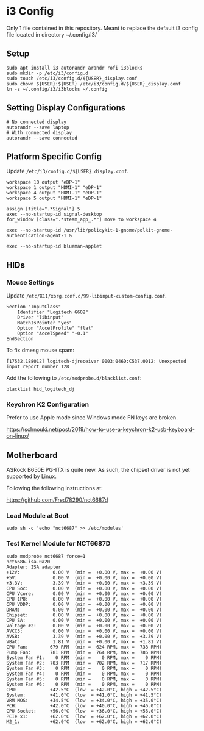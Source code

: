 # i3 Config
Only 1 file contained in this repository.
Meant to replace the default i3 config file located in directory ~/.config/i3/

## Setup

```shell
sudo apt install i3 autorandr arandr rofi i3blocks
sudo mkdir -p /etc/i3/config.d
sudo touch /etc/i3/config.d/${USER}_display.conf
sudo chown ${USER}:${USER} /etc/i3/config.d/${USER}_display.conf
ln -s ~/.config/i3/i3blocks ~/.config
```

## Setting Display Configurations

```shell
# No connected display
autorandr --save laptop
# With connected display
autorandr --save connected
```

## Platform Specific Config

Update `/etc/i3/config.d/${USER}_display.conf`.

```shell
workspace 10 output "eDP-1"
workspace 1 output "HDMI-1" "eDP-1"
workspace 4 output "HDMI-1" "eDP-1"
workspace 5 output "HDMI-1" "eDP-1"

assign [title=".*Signal"] 5
exec --no-startup-id signal-desktop
for_window [class=".*steam_app_.*"] move to workspace 4

exec --no-startup-id /usr/lib/policykit-1-gnome/polkit-gnome-authentication-agent-1 &

exec --no-startup-id blueman-applet
```

## HIDs

### Mouse Settings

Update `/etc/X11/xorg.conf.d/99-libinput-custom-config.conf`.

```shell
Section "InputClass"
    Identifier "Logitech G602"
    Driver "libinput"
    MatchIsPointer "yes"
    Option "AccelProfile" "flat"
    Option "AccelSpeed" "-0.1"
EndSection
```

To fix dmesg mouse spam:

```shell
[17532.188012] logitech-djreceiver 0003:046D:C537.0012: Unexpected input report number 128
```

Add the following to `/etc/modprobe.d/blacklist.conf`:

```shell
blacklist hid_logitech_dj
```

### Keychron K2 Configuration

Prefer to use Apple mode since Windows mode FN keys are broken.

https://schnouki.net/post/2019/how-to-use-a-keychron-k2-usb-keyboard-on-linux/

## Motherboard

ASRock B650E PG-ITX is quite new. As such, the chipset driver is not yet
supported by Linux.

Following the following instructions at:

https://github.com/Fred78290/nct6687d

### Load Module at Boot

```shell
sudo sh -c 'echo "nct6687" >> /etc/modules'
```

### Test Kernel Module for NCT6687D

```shell
sudo modprobe nct6687 force=1
nct6686-isa-0a20
Adapter: ISA adapter
+12V:            0.00 V  (min =  +0.00 V, max =  +0.00 V)
+5V:             0.00 V  (min =  +0.00 V, max =  +0.00 V)
+3.3V:           3.39 V  (min =  +0.00 V, max =  +3.39 V)
CPU Soc:         0.00 V  (min =  +0.00 V, max =  +0.00 V)
CPU Vcore:       0.00 V  (min =  +0.00 V, max =  +0.00 V)
CPU 1P8:         0.00 V  (min =  +0.00 V, max =  +0.00 V)
CPU VDDP:        0.00 V  (min =  +0.00 V, max =  +0.00 V)
DRAM:            0.00 V  (min =  +0.00 V, max =  +0.00 V)
Chipset:         0.00 V  (min =  +0.00 V, max =  +0.00 V)
CPU SA:          0.00 V  (min =  +0.00 V, max =  +0.00 V)
Voltage #2:      0.00 V  (min =  +0.00 V, max =  +0.00 V)
AVCC3:           0.00 V  (min =  +0.00 V, max =  +0.00 V)
AVSB:            3.39 V  (min =  +0.00 V, max =  +3.39 V)
VBat:            1.81 V  (min =  +0.00 V, max =  +1.81 V)
CPU Fan:        679 RPM  (min =  624 RPM, max =  738 RPM)
Pump Fan:       781 RPM  (min =  764 RPM, max =  786 RPM)
System Fan #1:    0 RPM  (min =    0 RPM, max =    0 RPM)
System Fan #2:  703 RPM  (min =  702 RPM, max =  717 RPM)
System Fan #3:    0 RPM  (min =    0 RPM, max =    0 RPM)
System Fan #4:    0 RPM  (min =    0 RPM, max =    0 RPM)
System Fan #5:    0 RPM  (min =    0 RPM, max =    0 RPM)
System Fan #6:    0 RPM  (min =    0 RPM, max =    0 RPM)
CPU:            +42.5°C  (low  = +42.0°C, high = +42.5°C)
System:         +41.0°C  (low  = +41.0°C, high = +41.5°C)
VRM MOS:        +34.5°C  (low  = +34.0°C, high = +35.0°C)
PCH:            +42.0°C  (low  = +40.0°C, high = +46.0°C)
CPU Socket:     +56.0°C  (low  = +36.0°C, high = +56.0°C)
PCIe x1:        +62.0°C  (low  = +62.0°C, high = +62.0°C)
M2_1:           +62.0°C  (low  = +62.0°C, high = +62.0°C)
```
